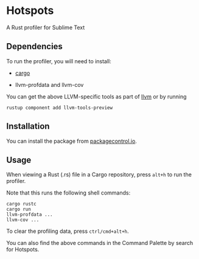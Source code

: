 # Hotspots

A Rust profiler for Sublime Text

## Dependencies

To run the profiler, you will need to install:

- [cargo](https://crates.io/)

- llvm-profdata and llvm-cov

You can get the above LLVM-specific tools as part of [llvm](https://github.com/llvm-mirror/llvm) or by running

```
rustup component add llvm-tools-preview
```

## Installation

You can install the package from [packagecontrol.io](packagecontrol.io).

## Usage

When viewing a Rust (.rs) file in a Cargo repository, press `alt+h` to run the profiler.

Note that this runs the following shell commands:

```
cargo rustc
cargo run
llvm-profdata ...
llvm-cov ...
```

To clear the profiling data, press `ctrl/cmd+alt+h`.

You can also find the above commands in the Command Palette by search for Hotspots.